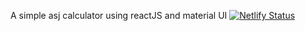 A simple asj calculator using reactJS and material UI
[![Netlify Status](https://api.netlify.com/api/v1/badges/8684fa2f-5079-4ba4-8511-1b351d2d123b/deploy-status)](https://app.netlify.com/sites/spr-asjcalculator/deploys)
